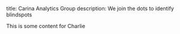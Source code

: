 title: Carina Analytics Group
description: We join the dots to identify blindspots

This is some content for Charlie
